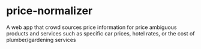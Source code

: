 # price-normalizer
A web app that crowd sources price information for price ambiguous products and services such as specific car prices, hotel rates, or the cost of plumber/gardening services
